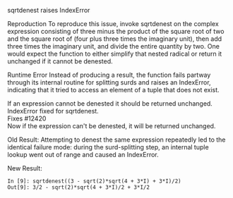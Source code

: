 sqrtdenest raises IndexError

Reproduction
To reproduce this issue, invoke sqrtdenest on the complex expression consisting of three minus the product of the square root of two and the square root of (four plus three times the imaginary unit), then add three times the imaginary unit, and divide the entire quantity by two. One would expect the function to either simplify that nested radical or return it unchanged if it cannot be denested.

Runtime Error
Instead of producing a result, the function fails partway through its internal routine for splitting surds and raises an IndexError, indicating that it tried to access an element of a tuple that does not exist.

If an expression cannot be denested it should be returned unchanged.  
IndexError fixed for sqrtdenest.  
Fixes #12420  
Now if the expression can't be denested, it will be returned unchanged.

Old Result:
Attempting to denest the same expression repeatedly led to the identical failure mode: during the surd-splitting step, an internal tuple lookup went out of range and caused an IndexError.

New Result:

```
In [9]: sqrtdenest((3 - sqrt(2)*sqrt(4 + 3*I) + 3*I)/2)
Out[9]: 3/2 - sqrt(2)*sqrt(4 + 3*I)/2 + 3*I/2
```